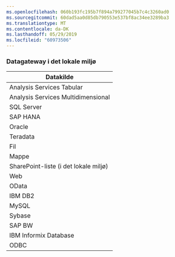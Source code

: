 ```yaml
---
ms.openlocfilehash: 060b193fc195b7f894a799277045b7c4c3260ad0
ms.sourcegitcommit: 60dad5aa0d85db790553e537bf8ac34ee3289ba3
ms.translationtype: MT
ms.contentlocale: da-DK
ms.lasthandoff: 05/29/2019
ms.locfileid: "60973506"
---
```

### <a name="on-premises-data-gateway"></a>Datagateway i det lokale miljø

| **Datakilde** |
| --- |
| Analysis Services Tabular |
| Analysis Services Multidimensional |
| SQL Server |
| SAP HANA |
| Oracle |
| Teradata |
| Fil |
| Mappe |
| SharePoint-liste (i det lokale miljø) |
| Web |
| OData |
| IBM DB2 |
| MySQL |
| Sybase |
| SAP BW |
| IBM Informix Database |
| ODBC |

